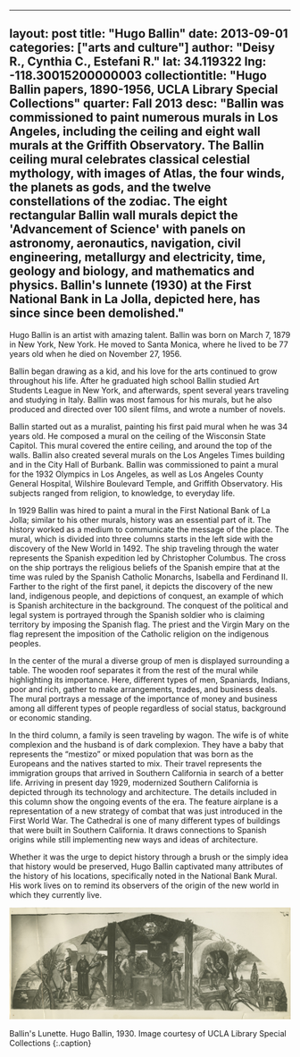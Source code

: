  ---
layout: post
title: "Hugo Ballin"
date: 2013-09-01
categories: ["arts and culture"]
author: "Deisy R., Cynthia C., Estefani R."
lat: 34.119322
lng: -118.30015200000003
collectiontitle: "Hugo Ballin papers, 1890-1956, UCLA Library Special Collections"
quarter: Fall 2013
desc: "Ballin was commissioned to paint numerous murals in Los Angeles, including the ceiling and eight wall murals at the Griffith Observatory. The Ballin ceiling mural celebrates classical celestial mythology, with images of Atlas, the four winds, the planets as gods, and the twelve constellations of the zodiac. The eight rectangular Ballin wall murals depict the 'Advancement of Science' with panels on astronomy, aeronautics, navigation, civil engineering, metallurgy and electricity, time, geology and biology, and mathematics and physics. Ballin's lunnete (1930) at the First National Bank in La Jolla, depicted here, has since since been demolished."
---
Hugo Ballin is an artist with amazing talent. Ballin was born on March 7, 1879 in New York, New York.  He moved to Santa Monica, where he lived to be 77 years old when he died on November 27, 1956.

Ballin began drawing as a kid, and his love for the arts continued to grow throughout his life.  After he graduated high  school Ballin studied Art Students League in New York, and afterwards, spent several years traveling and studying in Italy. Ballin was most famous for his murals, but he also produced and directed over 100 silent films, and wrote a number of novels.

Ballin started out as a muralist, painting his first paid mural when he was 34 years old. He composed a mural on the ceiling of the Wisconsin State Capitol. This mural covered the entire ceiling, and around the top of the walls. Ballin also created several murals on the Los Angeles Times building and in the City Hall of Burbank.   Ballin was commissioned to paint a mural for the 1932 Olympics in Los Angeles, as well as Los Angeles County General Hospital, Wilshire Boulevard Temple, and Griffith Observatory.  His subjects ranged from religion, to knowledge, to everyday life.

In 1929 Ballin was hired to paint a mural in the First National Bank of La Jolla; similar to his other murals, history was an essential part of it. The history worked as a medium to communicate the message of the place. The mural, which is divided into three columns starts in the left side with the discovery of the New World in 1492. The ship traveling through the water represents the Spanish expedition led by Christopher Columbus. The cross on the ship portrays the religious beliefs of the Spanish empire that at the time was ruled by the Spanish Catholic Monarchs, Isabella and Ferdinand II. Farther to the right of the first panel, it depicts the discovery of the new land, indigenous people, and depictions of conquest, an example of which is Spanish architecture in the background. The conquest of the political and legal system is portrayed through the Spanish soldier who is claiming territory by imposing the Spanish flag. The priest and the Virgin Mary on the flag represent the imposition of the Catholic religion on the indigenous peoples.

In the center of the mural a diverse group of men is displayed surrounding a table. The wooden roof separates it from the rest of the mural while highlighting its importance. Here, different types of men, Spaniards, Indians, poor and rich, gather to make arrangements, trades, and business deals. The mural portrays a message of the importance of money and business among all different types of people regardless of social status, background or economic standing.

In the third column, a family is seen traveling by wagon. The wife is of white complexion and the husband is of dark complexion. They have a baby that represents the “mestizo” or mixed population that was born as the Europeans and the natives started to mix. Their travel represents the immigration groups that arrived in Southern California in search of a better life.  Arriving in present day 1929, modernized Southern California is depicted through its technology and architecture. The details included in this column show the ongoing events of the era. The feature airplane is a representation of a new strategy of combat that was just introduced in the First World War. The Cathedral is one of many different types of buildings that were built in Southern California. It draws connections to Spanish origins while still implementing new ways and ideas of architecture.

Whether it was the urge to depict history through a brush or the simply idea that history would be preserved, Hugo Ballin captivated many attributes of the history of his locations, specifically noted in the National Bank Mural. His work lives on to remind its observers of the origin of the new world in which they currently live.

![Mural depicting the arrival of the Spanish to the coming of white settlers in covered wagons](images/ballin.jpg "Ballin's Lunette. Hugo Ballin, 1930. Image courtesy of UCLA Library Special Collections.")

Ballin's Lunette. Hugo Ballin, 1930. Image courtesy of UCLA Library Special Collections
   {:.caption}

